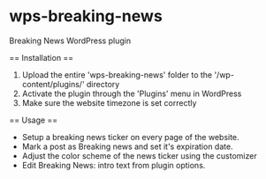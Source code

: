 # wps-breaking-news
Breaking News WordPress plugin

== Installation ==
1. Upload the entire 'wps-breaking-news' folder to the '/wp-content/plugins/' directory
2. Activate the plugin through the 'Plugins' menu in WordPress
3. Make sure the website timezone is set correctly

== Usage ==

* Setup a breaking news ticker on every page of the website.
* Mark a post as Breaking news and set it's expiration date.
* Adjust the color scheme of the news ticker using the customizer
* Edit Breaking News: intro text from plugin options.
